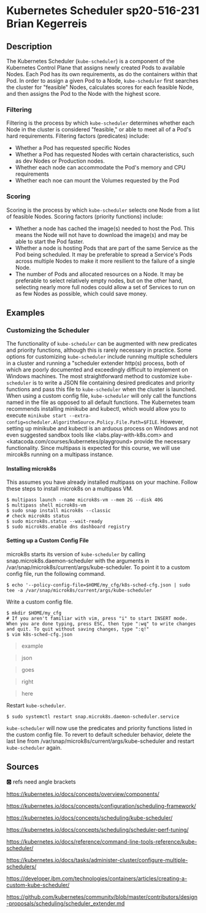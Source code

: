 # Kubernetes Scheduler sp20-516-231 Brian Kegerreis

## Description

The Kubernetes Scheduler (`kube-scheduler`) is a component of the Kubernetes Control Plane that assigns newly created Pods to available Nodes. Each Pod has its own requirements, as do the containers within that Pod. In order to assign a given Pod to a Node, `kube-scheduler` first searches the cluster for "feasible" Nodes, calculates scores for each feasible Node, and then assigns the Pod to the Node with the highest score.

### Filtering

Filtering is the process by which `kube-scheduler` determines whether each Node in the cluster is considered "feasible," or able to meet all of a Pod's hard requirements. Filtering factors (predicates) include:

* Whether a Pod has requested specific Nodes
* Whether a Pod has requested Nodes with certain characteristics, such as dev Nodes or Production nodes.
* Whether each node can accommodate the Pod's memory and CPU requirements
* Whether each noe can mount the Volumes requested by the Pod

### Scoring

Scoring is the process by which `kube-scheduler` selects one Node from a list of feasible Nodes. Scoring factors (priority functions) include:

* Whether a node has cached the image(s) needed to host the Pod. This means the Node will not have to download the 
image(s) and may be able to start the Pod faster.
* Whether a node is hosting Pods that are part of the same Service as the Pod being scheduled. It may be preferable to spread a Service's Pods across multiple Nodes to make it more resilient to the failure of a single Node.
* The number of Pods and allocated resources on a Node. It may be preferable to select relatively empty nodes, but on the other hand, selecting nearly more full nodes could allow a set of Services to run on as few Nodes as possible, which could save money.

## Examples

### Customizing the Scheduler

The functionality of `kube-scheduler` can be augmented with new predicates and priority functions, although this is rarely necessary in practice. Some options for customizing `kube-scheduler` include running multiple schedulers in a cluster and running a "scheduler extender http(s) process, both of which are poorly documented and exceedingly difficult to implement on Windows machines. The most straightforward method to customize `kube-scheduler` is to write a JSON file containing desired predicates and priority functions and pass this file to `kube-scheduler` when the cluster is launched. When using a custom config file, `kube-scheduler` will only call the functions named in the file as opposed to all default functions. The Kubernetes team recommends installing minikube and kubectl, which would allow you to execute `minikube start --extra-config=scheduler.AlgorithmSource.Policy.File.Path=$FILE`. However, setting up minikube and kubectl is an arduous process on Windows and not even suggested sandbox tools like <labs.play-with-k8s.com> and <katacoda.com/courses/kubernetes/playground> provide the necessary functionality. Since multipass is expected for this course, we will use mircok8s running on a multipass instance.

#### Installing microk8s

This assumes you have already installed multipass on your machine. Follow these steps to install microk8s on a multipass VM.
```
$ multipass launch --name microk8s-vm --mem 2G --disk 40G
$ multipass shell microk8s-vm
$ sudo snap install microk8s --classic
# check microk8s status
$ sudo microk8s.status --wait-ready
$ sudo microk8s.enable dns dashboard registry
```

####  Setting up a Custom Config File

microk8s starts its version of `kube-scheduler` by calling snap.microk8s.daemon-scheduler with the arguments in /var/snap/microk8s/current/args/kube-scheduler. To point it to a custom config file, run the following command.
```
$ echo '--policy-config-file=$HOME/my_cfg/k8s-sched-cfg.json | sudo tee -a /var/snap/microk8s/current/args/kube-scheduler
```

Write a custom config file.
```
$ mkdir $HOME/my_cfg
# If you aren't familiar with vim, press "i" to start INSERT mode. When you are done typing, press ESC, then type ":wq" to write changes and quit. To quit without saving changes, type ":q!"
$ vim k8s-sched-cfg.json
```

> example

> json

> goes

> right

> here

Restart `kube-scheduler`.
```
$ sudo systemctl restart snap.microk8s.daemon-scheduler.service
```

`kube-scheduler` will now use the predicates and priority functions listed in the custom config file. To revert to default scheduler behavior, delete the last line from /var/snap/microk8s/current/args/kube-scheduler and restart `kube-scheduler` again.

## Sources

:o2: refs need angle brackets

<https://kubernetes.io/docs/concepts/overview/components/>

<https://kubernetes.io/docs/concepts/configuration/scheduling-framework/>

<https://kubernetes.io/docs/concepts/scheduling/kube-scheduler/>

<https://kubernetes.io/docs/concepts/scheduling/scheduler-perf-tuning/>

<https://kubernetes.io/docs/reference/command-line-tools-reference/kube-scheduler/>

<https://kubernetes.io/docs/tasks/administer-cluster/configure-multiple-schedulers/>

<https://developer.ibm.com/technologies/containers/articles/creating-a-custom-kube-scheduler/>

<https://github.com/kubernetes/community/blob/master/contributors/design-proposals/scheduling/scheduler_extender.md>
